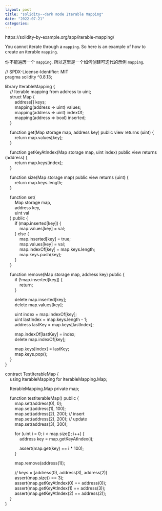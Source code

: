 ```yaml
---
layout: post
title: "solidity--dark mode Iterable Mapping"
date: "2022-07-21"
categories: 
---
```

<p>https://solidity-by-example.org/app/iterable-mapping/</p>

<p>You cannot iterate through a <code>mapping</code>. So here is an example of how to create an iterable <code>mapping</code>.</p>

<p><font style="vertical-align:inherit">你不能遍历一个 </font><code>mapping</code><font style="vertical-align:inherit">. 所以这里是一个如何创建可迭代的示例 </font><code>mapping</code><font style="vertical-align:inherit">. </font></p>

<p>// SPDX-License-Identifier: MIT<br />
pragma solidity ^0.8.13;</p>

<p>library IterableMapping {<br />
&nbsp;&nbsp;&nbsp; // Iterable mapping from address to uint;<br />
&nbsp;&nbsp;&nbsp; struct Map {<br />
&nbsp;&nbsp;&nbsp;&nbsp;&nbsp;&nbsp;&nbsp; address[] keys;<br />
&nbsp;&nbsp;&nbsp;&nbsp;&nbsp;&nbsp;&nbsp; mapping(address =&gt; uint) values;<br />
&nbsp;&nbsp;&nbsp;&nbsp;&nbsp;&nbsp;&nbsp; mapping(address =&gt; uint) indexOf;<br />
&nbsp;&nbsp;&nbsp;&nbsp;&nbsp;&nbsp;&nbsp; mapping(address =&gt; bool) inserted;<br />
&nbsp;&nbsp;&nbsp; }</p>

<p>&nbsp;&nbsp;&nbsp; function get(Map storage map, address key) public view returns (uint) {<br />
&nbsp;&nbsp;&nbsp;&nbsp;&nbsp;&nbsp;&nbsp; return map.values[key];<br />
&nbsp;&nbsp;&nbsp; }</p>

<p>&nbsp;&nbsp;&nbsp; function getKeyAtIndex(Map storage map, uint index) public view returns (address) {<br />
&nbsp;&nbsp;&nbsp;&nbsp;&nbsp;&nbsp;&nbsp; return map.keys[index];<br />
&nbsp;&nbsp;&nbsp; }</p>

<p>&nbsp;&nbsp;&nbsp; function size(Map storage map) public view returns (uint) {<br />
&nbsp;&nbsp;&nbsp;&nbsp;&nbsp;&nbsp;&nbsp; return map.keys.length;<br />
&nbsp;&nbsp;&nbsp; }</p>

<p>&nbsp;&nbsp;&nbsp; function set(<br />
&nbsp;&nbsp;&nbsp;&nbsp;&nbsp;&nbsp;&nbsp; Map storage map,<br />
&nbsp;&nbsp;&nbsp;&nbsp;&nbsp;&nbsp;&nbsp; address key,<br />
&nbsp;&nbsp;&nbsp;&nbsp;&nbsp;&nbsp;&nbsp; uint val<br />
&nbsp;&nbsp;&nbsp; ) public {<br />
&nbsp;&nbsp;&nbsp;&nbsp;&nbsp;&nbsp;&nbsp; if (map.inserted[key]) {<br />
&nbsp;&nbsp;&nbsp;&nbsp;&nbsp;&nbsp;&nbsp;&nbsp;&nbsp;&nbsp;&nbsp; map.values[key] = val;<br />
&nbsp;&nbsp;&nbsp;&nbsp;&nbsp;&nbsp;&nbsp; } else {<br />
&nbsp;&nbsp;&nbsp;&nbsp;&nbsp;&nbsp;&nbsp;&nbsp;&nbsp;&nbsp;&nbsp; map.inserted[key] = true;<br />
&nbsp;&nbsp;&nbsp;&nbsp;&nbsp;&nbsp;&nbsp;&nbsp;&nbsp;&nbsp;&nbsp; map.values[key] = val;<br />
&nbsp;&nbsp;&nbsp;&nbsp;&nbsp;&nbsp;&nbsp;&nbsp;&nbsp;&nbsp;&nbsp; map.indexOf[key] = map.keys.length;<br />
&nbsp;&nbsp;&nbsp;&nbsp;&nbsp;&nbsp;&nbsp;&nbsp;&nbsp;&nbsp;&nbsp; map.keys.push(key);<br />
&nbsp;&nbsp;&nbsp;&nbsp;&nbsp;&nbsp;&nbsp; }<br />
&nbsp;&nbsp;&nbsp; }</p>

<p>&nbsp;&nbsp;&nbsp; function remove(Map storage map, address key) public {<br />
&nbsp;&nbsp;&nbsp;&nbsp;&nbsp;&nbsp;&nbsp; if (!map.inserted[key]) {<br />
&nbsp;&nbsp;&nbsp;&nbsp;&nbsp;&nbsp;&nbsp;&nbsp;&nbsp;&nbsp;&nbsp; return;<br />
&nbsp;&nbsp;&nbsp;&nbsp;&nbsp;&nbsp;&nbsp; }</p>

<p>&nbsp;&nbsp;&nbsp;&nbsp;&nbsp;&nbsp;&nbsp; delete map.inserted[key];<br />
&nbsp;&nbsp;&nbsp;&nbsp;&nbsp;&nbsp;&nbsp; delete map.values[key];</p>

<p>&nbsp;&nbsp;&nbsp;&nbsp;&nbsp;&nbsp;&nbsp; uint index = map.indexOf[key];<br />
&nbsp;&nbsp;&nbsp;&nbsp;&nbsp;&nbsp;&nbsp; uint lastIndex = map.keys.length - 1;<br />
&nbsp;&nbsp;&nbsp;&nbsp;&nbsp;&nbsp;&nbsp; address lastKey = map.keys[lastIndex];</p>

<p>&nbsp;&nbsp;&nbsp;&nbsp;&nbsp;&nbsp;&nbsp; map.indexOf[lastKey] = index;<br />
&nbsp;&nbsp;&nbsp;&nbsp;&nbsp;&nbsp;&nbsp; delete map.indexOf[key];</p>

<p>&nbsp;&nbsp;&nbsp;&nbsp;&nbsp;&nbsp;&nbsp; map.keys[index] = lastKey;<br />
&nbsp;&nbsp;&nbsp;&nbsp;&nbsp;&nbsp;&nbsp; map.keys.pop();<br />
&nbsp;&nbsp;&nbsp; }<br />
}</p>

<p>contract TestIterableMap {<br />
&nbsp;&nbsp;&nbsp; using IterableMapping for IterableMapping.Map;</p>

<p>&nbsp;&nbsp;&nbsp; IterableMapping.Map private map;</p>

<p>&nbsp;&nbsp;&nbsp; function testIterableMap() public {<br />
&nbsp;&nbsp;&nbsp;&nbsp;&nbsp;&nbsp;&nbsp; map.set(address(0), 0);<br />
&nbsp;&nbsp;&nbsp;&nbsp;&nbsp;&nbsp;&nbsp; map.set(address(1), 100);<br />
&nbsp;&nbsp;&nbsp;&nbsp;&nbsp;&nbsp;&nbsp; map.set(address(2), 200); // insert<br />
&nbsp;&nbsp;&nbsp;&nbsp;&nbsp;&nbsp;&nbsp; map.set(address(2), 200); // update<br />
&nbsp;&nbsp;&nbsp;&nbsp;&nbsp;&nbsp;&nbsp; map.set(address(3), 300);</p>

<p>&nbsp;&nbsp;&nbsp;&nbsp;&nbsp;&nbsp;&nbsp; for (uint i = 0; i &lt; map.size(); i++) {<br />
&nbsp;&nbsp;&nbsp;&nbsp;&nbsp;&nbsp;&nbsp;&nbsp;&nbsp;&nbsp;&nbsp; address key = map.getKeyAtIndex(i);</p>

<p>&nbsp;&nbsp;&nbsp;&nbsp;&nbsp;&nbsp;&nbsp;&nbsp;&nbsp;&nbsp;&nbsp; assert(map.get(key) == i * 100);<br />
&nbsp;&nbsp;&nbsp;&nbsp;&nbsp;&nbsp;&nbsp; }</p>

<p>&nbsp;&nbsp;&nbsp;&nbsp;&nbsp;&nbsp;&nbsp; map.remove(address(1));</p>

<p>&nbsp;&nbsp;&nbsp;&nbsp;&nbsp;&nbsp;&nbsp; // keys = [address(0), address(3), address(2)]<br />
&nbsp;&nbsp;&nbsp;&nbsp;&nbsp;&nbsp;&nbsp; assert(map.size() == 3);<br />
&nbsp;&nbsp;&nbsp;&nbsp;&nbsp;&nbsp;&nbsp; assert(map.getKeyAtIndex(0) == address(0));<br />
&nbsp;&nbsp;&nbsp;&nbsp;&nbsp;&nbsp;&nbsp; assert(map.getKeyAtIndex(1) == address(3));<br />
&nbsp;&nbsp;&nbsp;&nbsp;&nbsp;&nbsp;&nbsp; assert(map.getKeyAtIndex(2) == address(2));<br />
&nbsp;&nbsp;&nbsp; }<br />
}</p>

<p>&nbsp;</p>

